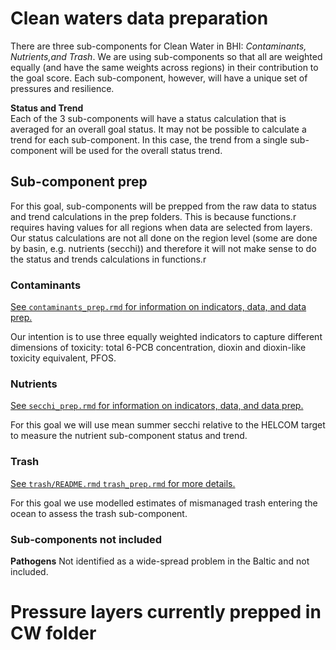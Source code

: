 # Clean waters data preparation

There are three sub-components for Clean Water in BHI: *Contaminants, Nutrients,and Trash*. We are using sub-components so that all are weighted equally (and have the same weights across regions) in their contribution to the goal score. Each sub-component, however, will have a unique set of pressures and resilience.  

**Status and Trend**  
Each of the 3 sub-components will have a status calculation that is averaged for an overall goal status. It may not be possible to calculate a trend for each sub-component. In this case, the trend from a single sub-component will be used for the overall status trend.  

## Sub-component prep  
For this goal, sub-components will be prepped from the raw data to status and trend calculations in the prep folders. This is because functions.r requires having values for all regions when data are selected from layers.  Our status calculations are not all done on the region level (some are done by basin, e.g. nutrients (secchi)) and therefore it will not make sense to do the status and trends calculations in functions.r

### Contaminants
[See `contaminants_prep.rmd` for information on indicators, data, and data prep.](https://github.com/OHI-Science/bhi/blob/draft/baltic2015/prep/CW/contaminants/contaminants_prep.md)  

Our intention is to use three equally weighted indicators to capture different dimensions of toxicity: total 6-PCB concentration, dioxin and dioxin-like toxicity equivalent, PFOS.  


### Nutrients
[See `secchi_prep.rmd` for information on indicators, data, and data prep.](https://github.com/OHI-Science/bhi/blob/draft/baltic2015/prep/CW/secchi/secchi_prep.md)  

For this goal we will use mean summer secchi relative to the HELCOM target to measure the nutrient sub-component status and trend.  

### Trash
[See `trash/README.rmd` `trash_prep.rmd` for more details.](https://github.com/OHI-Science/bhi/blob/draft/baltic2015/prep/CW/trash/trash_prep.rmd)  

For this goal we use modelled estimates of mismanaged trash entering the ocean to assess the trash sub-component.  


### Sub-components not included
**Pathogens**
Not identified as a wide-spread problem in the Baltic and not included.  



# Pressure layers currently prepped in CW folder


